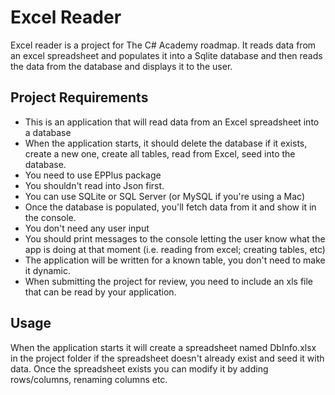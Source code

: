 # Excel Reader

Excel reader is a project for The C# Academy roadmap. It reads data from an excel spreadsheet and populates it into a Sqlite database and then reads the data from the database and displays it to the user.

## Project Requirements

- This is an application that will read data from an Excel spreadsheet into a database
- When the application starts, it should delete the database if it exists, create a new one, create all tables, read from Excel, seed into the database.
- You need to use EPPlus package
- You shouldn't read into Json first.
- You can use SQLite or SQL Server (or MySQL if you're using a Mac)
- Once the database is populated, you'll fetch data from it and show it in the console.
- You don't need any user input
- You should print messages to the console letting the user know what the app is doing at that moment (i.e. reading from excel; creating tables, etc)
- The application will be written for a known table, you don't need to make it dynamic.
- When submitting the project for review, you need to include an xls file that can be read by your application.


## Usage

When the application starts it will create a spreadsheet named DbInfo.xlsx in the project folder if the spreadsheet doesn't already exist and seed it with data. Once the spreadsheet exists you can modify it by adding rows/columns, renaming columns etc.
